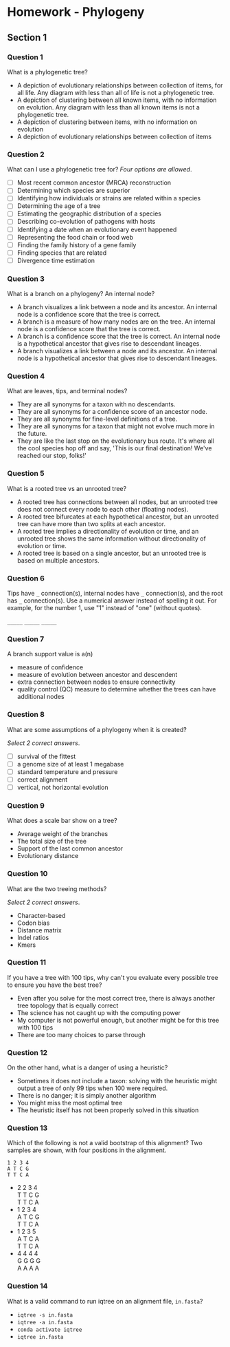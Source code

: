 # Homework - Phylogeny

## Section 1

### Question 1

What is a phylogenetic tree?

- A depiction of evolutionary relationships between collection of items, for all life. Any diagram with less than all of life is not a phylogenetic tree.
- A depiction of clustering between all known items, with no information on evolution. Any diagram with less than all known items is not a phylogenetic tree.
- A depiction of clustering between items, with no information on evolution
- A depiction of evolutionary relationships between collection of items

### Question 2

What can I use a phylogenetic tree for? _Four options are allowed_.

- [ ] Most recent common ancestor (MRCA) reconstruction
- [ ] Determining which species are superior
- [ ] Identifying how individuals or strains are related within a species
- [ ] Determining the age of a tree
- [ ] Estimating the geographic distribution of a species
- [ ] Describing co-evolution of pathogens with hosts
- [ ] Identifying a date when an evolutionary event happened
- [ ] Representing the food chain or food web
- [ ] Finding the family history of a gene family
- [ ] Finding species that are related
- [ ] Divergence time estimation

### Question 3

What is a branch on a phylogeny? An internal node?

- A branch visualizes a link between a node and its ancestor. An internal node is a confidence score that the tree is correct.
- A branch is a measure of how many nodes are on the tree. An internal node is a confidence score that the tree is correct.
- A branch is a confidence score that the tree is correct. An internal node is a hypothetical ancestor that gives rise to descendant lineages.
- A branch visualizes a link between a node and its ancestor. An internal node is a hypothetical ancestor that gives rise to descendant lineages.

### Question 4

What are leaves, tips, and terminal nodes?

- They are all synonyms for a taxon with no descendants.
- They are all synonyms for a confidence score of an ancestor node.
- They are all synonyms for fine-level definitions of a tree.
- They are all synonyms for a taxon that might not evolve much more in the future.
- They are like the last stop on the evolutionary bus route. It's where all the cool species hop off and say, 'This is our final destination! We've reached our stop, folks!'

### Question 5

What is a rooted tree vs an unrooted tree?

- A rooted tree has connections between all nodes, but an unrooted tree does not connect every node to each other (floating nodes).
- A rooted tree bifurcates at each hypothetical ancestor, but an unrooted tree can have more than two splits at each ancestor.
- A rooted tree implies a directionality of evolution or time, and an unrooted tree shows the same information without directionality of evolution or time.
- A rooted tree is based on a single ancestor, but an unrooted tree is based on multiple ancestors.

### Question 6

Tips have `_` connection(s), internal nodes have `_` connection(s), and the root has `_` connection(s). Use a numerical answer instead of spelling it out. For example, for the number 1, use "1" instead of "one" (without quotes).

`_____`
`_____`
`_____`

### Question 7

A branch support value is a(n)

- measure of confidence
- measure of evolution between ancestor and descendent
- extra connection between nodes to ensure connectivity
- quality control (QC) measure to determine whether the trees can have additional nodes

### Question 8

What are some assumptions of a phylogeny when it is created?

_Select 2 correct answers_.

- [ ] survival of the fittest
- [ ] a genome size of at least 1 megabase
- [ ] standard temperature and pressure
- [ ] correct alignment
- [ ] vertical, not horizontal evolution

### Question 9

What does a scale bar show on a tree?

- Average weight of the branches
- The total size of the tree
- Support of the last common ancestor
- Evolutionary distance

### Question 10

What are the two treeing methods?

_Select 2 correct answers_.

- Character-based
- Codon bias
- Distance matrix
- Indel ratios
- Kmers

### Question 11

If you have a tree with 100 tips, why can't you evaluate every possible tree to ensure you have the best tree?

- Even after you solve for the most correct tree, there is always another tree topology that is equally correct
- The science has not caught up with the computing power
- My computer is not powerful enough, but another might be for this tree with 100 tips
- There are too many choices to parse through

### Question 12

On the other hand, what is a danger of using a heuristic?

- Sometimes it does not include a taxon: solving with the heuristic might output a tree of only 99 tips when 100 were required.
- There is no danger; it is simply another algorithm
- You might miss the most optimal tree
- The heuristic itself has not been properly solved in this situation

### Question 13

Which of the following is not a valid bootstrap of this alignment? Two samples are shown, with four positions in the alignment.

```text
1 2 3 4  
A T C G  
T T C A  
```

- 2 2 3 4  
  T T C G  
  T T C A  
- 1 2 3 4  
  A T C G  
  T T C A  
- 1 2 3 5  
  A T C A  
  T T C A  
- 4 4 4 4  
  G G G G  
  A A A A  

### Question 14

What is a valid command to run iqtree on an alignment file, `in.fasta`?

- `iqtree -s in.fasta`
- `iqtree -a in.fasta`
- `conda activate iqtree`
- `iqtree in.fasta`
